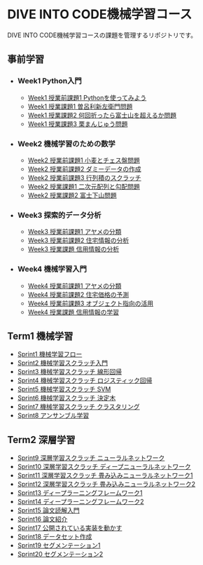 # DIVE INTO CODE機械学習コース
DIVE INTO CODE機械学習コースの課題を管理するリポジトリです。

## 事前学習
- ### Week1 Python入門
  - [Week1 授業前課題1 Pythonを使ってみよう](https://github.com/ttysgym/diveintocode-ml/blob/master/wk1/wk1_work.ipynb)
  - [Week1 授業課題1 曽呂利新左衛門問題](https://github.com/ttysgym/diveintocode-ml/blob/master/wk1/wk1_class_work1.ipynb)
  - [Week1 授業課題2 何回折ったら富士山を超えるか問題](https://github.com/ttysgym/diveintocode-ml/blob/master/wk1/wk1_class_work2.ipynb)
  - [Week1 授業課題3 栗まんじゅう問題](https://github.com/ttysgym/diveintocode-ml/blob/master/wk1/wk1_class_work3.ipynb)
- ### Week2 機械学習のための数学
  - [Week2 授業前課題1 小麦とチェス盤問題](https://github.com/ttysgym/diveintocode-ml/blob/master/wk2/wk2_work1.ipynb)
  - [Week2 授業前課題2 ダミーデータの作成](https://github.com/ttysgym/diveintocode-ml/blob/master/wk2/wk2_work2.ipynb)
  - [Week2 授業前課題3 行列積のスクラッチ](https://github.com/ttysgym/diveintocode-ml/blob/master/wk2/wk2_work3.ipynb)
  - [Week2 授業課題1 二次元配列と勾配問題](https://github.com/ttysgym/diveintocode-ml/blob/master/wk2/wk2_class_work1.ipynb)
  - [Week2 授業課題2 富士下山問題](https://github.com/ttysgym/diveintocode-ml/blob/master/wk2/wk2_class_work2.ipynb)
- ### Week3 探索的データ分析
  - [Week3 授業前課題1 アヤメの分類](https://github.com/ttysgym/diveintocode-ml/blob/master/wk3/wk3_work1.ipynb)
  - [Week3 授業前課題2 住宅情報の分析](https://github.com/ttysgym/diveintocode-ml/blob/master/wk3/wk3_work2.ipynb)
  - [Week3 授業課題 信用情報の分析](https://github.com/ttysgym/diveintocode-ml/blob/master/wk3/wk3_class_work1.ipynb)
- ### Week4 機械学習入門
  - [Week4 授業前課題1 アヤメの分類](https://github.com/ttysgym/diveintocode-ml/blob/master/wk4/wk4_work1.ipynb)
  - [Week4 授業前課題2 住宅価格の予測](https://github.com/ttysgym/diveintocode-ml/blob/master/wk4/wk4_work2.ipynb)
  - [Week4 授業前課題3 オブジェクト指向の活用](https://github.com/ttysgym/diveintocode-ml/blob/master/wk4/wk4_work3.ipynb)
  - [Week4 授業課題 信用情報の学習]()

## Term1 機械学習

- [Sprint1 機械学習フロー]()
- [Sprint2 機械学習スクラッチ入門](https://github.com/ttysgym/diveintocode-ml/blob/master/Sprint2/Sprint2_scratch.ipynb)
- [Sprint3 機械学習スクラッチ 線形回帰](https://github.com/ttysgym/diveintocode-ml/blob/master/Sprint3/Sprint3_Scratch_Linear_Regression.ipynb)
- [Sprint4 機械学習スクラッチ ロジスティック回帰]()
- [Sprint5 機械学習スクラッチ SVM]()
- [Sprint6 機械学習スクラッチ 決定木]()
- [Sprint7 機械学習スクラッチ クラスタリング]()
- [Sprint8 アンサンブル学習]()

## Term2 深層学習
- [Sprint9 深層学習スクラッチ ニューラルネットワーク](https://github.com/ttysgym/diveintocode-ml/blob/master/Sprint9/Sprint9_Deep_Learning_Newral_Network.ipynb)
- [Sprint10 深層学習スクラッチ ディープニューラルネットワーク](https://github.com/ttysgym/diveintocode-ml/blob/master/Sprint10/Sprint10_DNN.ipynb)
- [Sprint11 深層学習スクラッチ 畳み込みニューラルネットワーク1](https://github.com/ttysgym/diveintocode-ml/blob/master/Sprint11/S11_CNN1d_fullscratch_guide.ipynb)
- [Sprint12 深層学習スクラッチ 畳み込みニューラルネットワーク2]()
- [Sprint13 ディープラーニングフレームワーク1](https://github.com/ttysgym/diveintocode-ml/blob/master/Sprint13/S13_DL_frame_work.ipynb)
- [Sprint14 ディープラーニングフレームワーク2](https://github.com/ttysgym/diveintocode-ml/blob/master/Sprint14/S14_DL_frame_work2_Keras.ipynb)
- [Sprint15 論文読解入門](https://github.com/ttysgym/diveintocode-ml/blob/master/Sprint15/S15_paper_reading.ipynb)
- [Sprint16 論文紹介]()
- [Sprint17 公開されている実装を動かす]()
- [Sprint18 データセット作成]()
- [Sprint19 セグメンテーション1]()
- [Sprint20 セグメンテーション2]()
